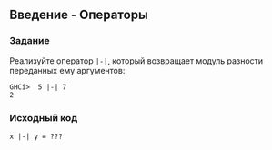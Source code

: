 ## Введение - Операторы

### Задание

Реализуйте оператор `|-|`, который возвращает модуль разности переданных ему аргументов:

```
GHCi>  5 |-| 7
2
```

### Исходный код

```
x |-| y = ???
```
